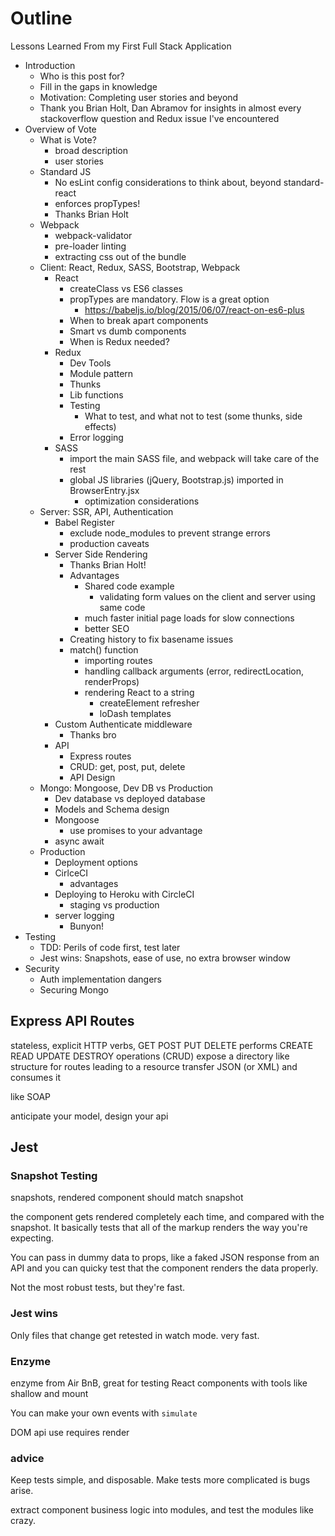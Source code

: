 # Outline

Lessons Learned From my First Full Stack Application

- Introduction
    + Who is this post for?
    + Fill in the gaps in knowledge
    + Motivation: Completing user stories and beyond
    + Thank you Brian Holt, Dan Abramov for insights in almost every stackoverflow question and Redux issue I've encountered
- Overview of Vote
    + What is Vote?
        * broad description
        * user stories
    + Standard JS
        * No esLint config considerations to think about, beyond standard-react
        * enforces propTypes!
        * Thanks Brian Holt
    + Webpack
        * webpack-validator
        * pre-loader linting
        * extracting css out of the bundle
    + Client: React, Redux, SASS, Bootstrap, Webpack
        * React
            - createClass vs ES6 classes
            - propTypes are mandatory. Flow is a great option
              + https://babeljs.io/blog/2015/06/07/react-on-es6-plus
            - When to break apart components
            - Smart vs dumb components
            - When is Redux needed?
        * Redux
            - Dev Tools
            - Module pattern
            - Thunks
            - Lib functions
            - Testing
                + What to test, and what not to test (some thunks, side effects)
            - Error logging
        * SASS
            - import the main SASS file, and webpack will take care of the rest
            - global JS libraries (jQuery, Bootstrap.js) imported in BrowserEntry.jsx
                + optimization considerations
    + Server: SSR, API, Authentication
        * Babel Register
            - exclude node_modules to prevent strange errors
            - production caveats
        * Server Side Rendering
            - Thanks Brian Holt!
            - Advantages
                + Shared code example
                    * validating form values on the client and server using same code
                + much faster initial page loads for slow connections
                + better SEO
            - Creating history to fix basename issues
            - match() function
                + importing routes
                + handling callback arguments (error, redirectLocation, renderProps)
                + rendering React to a string
                    * createElement refresher
                    * loDash templates
        * Custom Authenticate middleware
            - Thanks bro
        * API
            - Express routes
            - CRUD: get, post, put, delete
            - API Design
    + Mongo: Mongoose, Dev DB vs Production
        * Dev database vs deployed database
        * Models and Schema design
        * Mongoose
            - use promises to your advantage
        * async await
    + Production
        * Deployment options
        * CirlceCI
            - advantages
        * Deploying to Heroku with CircleCI
            - staging vs production
        * server logging
            - Bunyon!
-  Testing
    +  TDD: Perils of code first, test later
    +  Jest wins: Snapshots, ease of use, no extra browser window
-  Security
    +  Auth implementation dangers
    +  Securing Mongo


## Express API Routes

stateless,
explicit HTTP verbs, GET POST PUT DELETE
performs CREATE READ UPDATE DESTROY operations (CRUD)
expose a directory like structure for routes leading to a resource
transfer JSON (or XML) and consumes it

like SOAP

anticipate your model, design your api

## Jest

### Snapshot Testing
snapshots, rendered component should match snapshot

the component gets rendered completely each time, and compared with the snapshot. It basically tests that all of the markup renders the way you're expecting.

You can pass in dummy data to props, like a faked JSON response from an API and you can quicky test that the component renders the data properly.

Not the most robust tests, but they're fast.

### Jest wins

Only files that change get retested in watch mode. very fast.

### Enzyme

enzyme from Air BnB, great for testing React components with tools like shallow and mount

You can make your own events with `simulate`

DOM api use requires render



### advice

Keep tests simple, and disposable. Make tests more complicated is bugs arise.

extract component business logic into modules, and test the modules like crazy.
